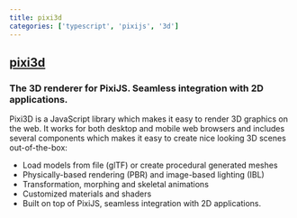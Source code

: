 ```yaml
---
title: pixi3d
categories: ['typescript', 'pixijs', '3d']
---
```

## [pixi3d](https://github.com/jnsmalm/pixi3d)

### The 3D renderer for PixiJS. Seamless integration with 2D applications.

Pixi3D is a JavaScript library which makes it easy to render 3D graphics on the web. It works for both desktop and mobile web browsers and includes several components which makes it easy to create nice looking 3D scenes out-of-the-box:

* Load models from file (glTF) or create procedural generated meshes
* Physically-based rendering (PBR) and image-based lighting (IBL)
* Transformation, morphing and skeletal animations
* Customized materials and shaders
* Built on top of PixiJS, seamless integration with 2D applications.
